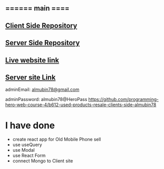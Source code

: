 
## ====== main ====
## [Client Side Repository](https://github.com/programming-hero-web-course-4/b612-used-products-resale-clients-side-almubin78)
## [Server Side Repository](https://github.com/programming-hero-web-course-4/b612-used-products-resale-server-side-almubin78)
## [Live website link](https://assignment-12-1ac17.web.app/)
## [Server site Link](https://assigment-12-server.vercel.app/)
adminEmail: almubin78@gmail.com

adminPassword: almubin78@HeroPass
https://github.com/programming-hero-web-course-4/b612-used-products-resale-clients-side-almubin78

# I have done
* create react app for Old Mobile Phone sell
* use useQuery
* use Modal
* use React Form
* connect Mongo to Client site
